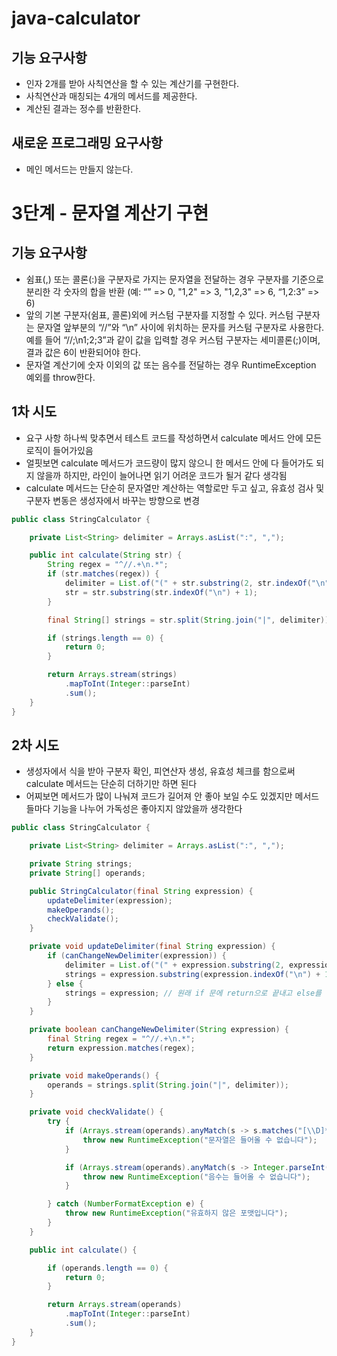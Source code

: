 # java-calculator

## 기능 요구사항

- 인자 2개를 받아 사칙연산을 할 수 있는 계산기를 구현한다.
- 사칙연산과 매칭되는 4개의 메서드를 제공한다.
- 계산된 결과는 정수를 반환한다.

## 새로운 프로그래밍 요구사항

- 메인 메서드는 만들지 않는다.

# 3단계 - 문자열 계산기 구현

## 기능 요구사항

- 쉼표(,) 또는 콜론(:)을 구분자로 가지는 문자열을 전달하는 경우 구분자를 기준으로 분리한 각 숫자의 합을 반환 (예: “” => 0, "1,2" => 3, "1,2,3" => 6, “1,2:3” => 6)
- 앞의 기본 구분자(쉼표, 콜론)외에 커스텀 구분자를 지정할 수 있다. 커스텀 구분자는 문자열 앞부분의 “//”와 “\n” 사이에 위치하는 문자를 커스텀 구분자로 사용한다. 예를 들어 “//;\n1;2;3”과 같이 값을 입력할 경우 커스텀 구분자는 세미콜론(;)이며, 결과 값은 6이 반환되어야 한다.
- 문자열 계산기에 숫자 이외의 값 또는 음수를 전달하는 경우 RuntimeException 예외를 throw한다.

## 1차 시도

- 요구 사항 하나씩 맞추면서 테스트 코드를 작성하면서 calculate 메서드 안에 모든 로직이 들어가있음
- 얼핏보면 calculate 메서드가 코드량이 많지 않으니 한 메서드 안에 다 들어가도 되지 않을까 하지만, 라인이 늘어나면 읽기 어려운 코드가 될거 같다 생각됨
- calculate 메서드는 단순히 문자열만 계산하는 역할로만 두고 싶고, 유효성 검사 및 구분자 변동은 생성자에서 바꾸는 방향으로 변경

```java
public class StringCalculator {

    private List<String> delimiter = Arrays.asList(":", ",");

    public int calculate(String str) {
        String regex = "^//.+\n.*";
        if (str.matches(regex)) {
            delimiter = List.of("(" + str.substring(2, str.indexOf("\n")) + ")");
            str = str.substring(str.indexOf("\n") + 1);
        }

        final String[] strings = str.split(String.join("|", delimiter));

        if (strings.length == 0) {
            return 0;
        }

        return Arrays.stream(strings)
            .mapToInt(Integer::parseInt)
            .sum();
    }
}
```

## 2차 시도

- 생성자에서 식을 받아 구분자 확인, 피연산자 생성, 유효성 체크를 함으로써 calculate 메서드는 단순히 더하기만 하면 된다
- 어찌보면 메서드가 많이 나눠져 코드가 길어져 안 좋아 보일 수도 있겠지만 메서드들마다 기능을 나누어 가독성은 좋아지지 않았을까 생각한다

```java
public class StringCalculator {

    private List<String> delimiter = Arrays.asList(":", ",");

    private String strings;
    private String[] operands;

    public StringCalculator(final String expression) {
        updateDelimiter(expression);
        makeOperands();
        checkValidate();
    }

    private void updateDelimiter(final String expression) {
        if (canChangeNewDelimiter(expression)) {
            delimiter = List.of("(" + expression.substring(2, expression.indexOf("\n")) + ")");
            strings = expression.substring(expression.indexOf("\n") + 1);
        } else {
            strings = expression; // 원래 if 문에 return으로 끝내고 else를 주는 편인데, 이 편이 좀 더 가독성이 좋아보여 else로 해봄
        }
    }

    private boolean canChangeNewDelimiter(String expression) {
        final String regex = "^//.+\n.*";
        return expression.matches(regex);
    }

    private void makeOperands() {
        operands = strings.split(String.join("|", delimiter));
    }

    private void checkValidate() {
        try {
            if (Arrays.stream(operands).anyMatch(s -> s.matches("[\\D]*"))) {
                throw new RuntimeException("문자열은 들어올 수 없습니다");
            }

            if (Arrays.stream(operands).anyMatch(s -> Integer.parseInt(s) < 0)) {
                throw new RuntimeException("음수는 들어올 수 없습니다");
            }

        } catch (NumberFormatException e) {
            throw new RuntimeException("유효하지 않은 포맷입니다");
        }
    }

    public int calculate() {

        if (operands.length == 0) {
            return 0;
        }

        return Arrays.stream(operands)
            .mapToInt(Integer::parseInt)
            .sum();
    }
}
```

